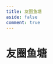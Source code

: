 ```yaml
---
title: 友圈鱼塘
aside: false
comment: true
---
```


# 友圈鱼塘

<div class="friend-circle-container">
  <div class="root-container">
      <div id="friend-circle-lite-root"></div>
  </div>
</div>

<style>
.friend-circle-container {
    font-family: Arial, sans-serif;
    display: flex;
    flex-direction: column;
    justify-content: center;
    align-items: center;
    min-height: 100vh;
    margin: 0;
    overflow-y: scroll;
    overflow-x: hidden;
}
.root-container {
    width: 100%;
    margin-top: 40px;
    max-width: 1100px;
}
@media (max-width: 1200px) {
    .root-container {
        max-width: 95%;
        margin-top: 20px;
    }
}
</style>

<script setup>
import { onMounted } from 'vue'

onMounted(() => {
    // 设置 UserConfig 配置，避免页面加载时未定义
    if (typeof window.UserConfig === 'undefined') {
        window.UserConfig = {
            private_api_url: 'https://friend.xingji.fun/',
            page_turning_number: 20,
            error_img: 'https://cdn.bsgun.cn/Hexo-static/img/error-404.avif'
        }
    }

    // 动态加载 fclite.js 并确保初始化
    const script = document.createElement('script');
    script.src = "/js/fclite.js";
    script.defer = true;
    script.onload = () => {
        // 确保 fclite.js 初始化完成
        if (typeof window.FriendCircleLite !== 'undefined') {
            window.FriendCircleLite.init();
        }
    };
    document.body.appendChild(script);
})
</script>

<link rel="stylesheet" href="/css/fclite.css">
